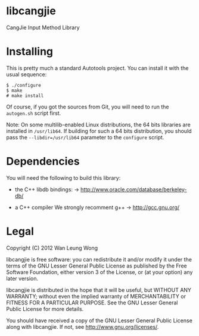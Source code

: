 libcangjie
==========

CangJie Input Method Library

Installing
==========

This is pretty much a standard Autotools project. You can install it with the
usual sequence:

    $ ./configure
    $ make
    # make install

Of course, if you got the sources from Git, you will need to run the
`autogen.sh` script first.

Note: On some multilib-enabled Linux distributions, the 64 bits libraries are
installed in `/usr/lib64`. If building for such a 64 bits distribution, you
should pass the `--libdir=/usr/lib64` parameter to the `configure` script.

Dependencies
============

You will need the following to build this library:

  - the C++ libdb bindings:
      -> http://www.oracle.com/database/berkeley-db/

  - a C++ compiler
      We strongly recomment g++
      -> http://gcc.gnu.org/

Legal
=====

Copyright (C) 2012  Wan Leung Wong <me at wanleung dot com>

libcangjie is free software: you can redistribute it and/or modify
it under the terms of the GNU Lesser General Public License as published by
the Free Software Foundation, either version 3 of the License, or
(at your option) any later version.

libcangjie is distributed in the hope that it will be useful,
but WITHOUT ANY WARRANTY; without even the implied warranty of
MERCHANTABILITY or FITNESS FOR A PARTICULAR PURPOSE.  See the
GNU Lesser General Public License for more details.

You should have received a copy of the GNU Lesser General Public License
along with libcangjie.  If not, see <http://www.gnu.org/licenses/>.
